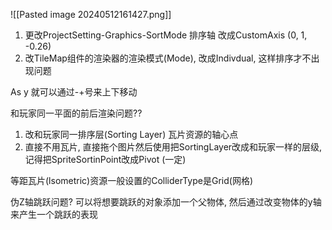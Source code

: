 
![[Pasted image 20240512161427.png]]


1. 更改ProjectSetting-Graphics-SortMode 排序轴 改成CustomAxis  (0, 1, -0.26) 
2. 改TileMap组件的渲染器的渲染模式(Mode), 改成Indivdual,  这样排序才不出现问题

As y 就可以通过-+号来上下移动


和玩家同一平面的前后渲染问题??

1. 改和玩家同一排序层(Sorting Layer) 瓦片资源的轴心点
2. 直接不用瓦片, 直接拖个图片然后使用把SortingLayer改成和玩家一样的层级, 记得把SpriteSortinPoint改成Pivot (一定)


等距瓦片(lsometric)资源一般设置的ColliderType是Grid(网格)

伪Z轴跳跃问题?
可以将想要跳跃的对象添加一个父物体, 然后通过改变物体的y轴来产生一个跳跃的表现